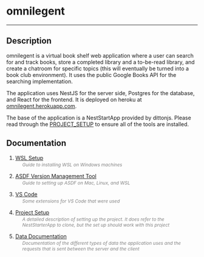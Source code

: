 <style>
  doc-desc {
    display: flex; 
    justify-content: left;
    color: #838383;
    font-style: italic;
    font-size: 12px;
    margin-bottom: 6px;
    margin-top: -12px;
    padding-left: 42px;
    padding-right: 42px;
  }
</style>

# omnilegent
---
## Description

omnilegent is a virtual book shelf web application where a user can search for and track books, store a completed library and a to-be-read library, and create a chatroom for specific topics (this will eventually be turned into a book club environment). It uses the public Google Books API for the searching implementation.

The application uses NestJS for the server side, Postgres for the database, and React for the frontend. It is deployed on heroku at [omnilegent.herokuapp.com](https://omnilegent.herokuapp.com/).

The base of the application is a NestStartApp provided by dittonjs. Please read through the [PROJECT_SETUP](/docs/PROJECT_SETUP.md) to ensure all of the tools are installed. 

## Documentation
1. [WSL Setup](/docs/WSL_SETUP.md)

<span>
  <doc-desc>
    Guide to installing WSL on Windows machines
  </doc-desc>
<span>

2. [ASDF Version Management Tool](/docs/ASDFVM_SETUP.md)

<span>
  <doc-desc>
    Guide to setting up ASDF on Mac, Linux, and WSL
  </doc-desc>
<span>

3. [VS Code](/docs/VSCODE.md)

<span>
  <doc-desc>
    Some extensions for VS Code that were used
  </doc-desc>
<span>

4. [Project Setup](/docs/PROJECT_SETUP.md)

<span>
  <doc-desc>
    A detailed description of setting up the project. It does refer to the NestStarterApp to clone, but the set up should work with this project
  </doc-desc>
<span>

5. [Data Documentation](/docs/DATA_DOCS.md)

<span>
  <doc-desc>
    Documentation of the different types of data the application uses and the requests that is sent between the server and the client
  </doc-desc>
<span>


